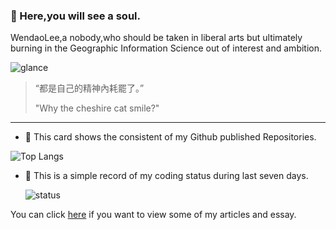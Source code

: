 ### :ghost: Here,you will see a soul.​

WendaoLee,a nobody,who should be taken in liberal arts but ultimately burning in the Geographic Information Science out of interest and ambition.

![glance](https://github-readme-stats-wendaolee.vercel.app/api?username=WendaoLee&theme=buefy&show_icons=true)

> “都是自己的精神內耗罷了。”
>
> "Why the cheshire cat smile?"

***

- :sunflower: This card shows the consistent of my Github published Repositories.

![Top Langs](https://github-readme-stats-wendaolee.vercel.app/api/top-langs/?username=WendaoLee&layout=compact)

- :seedling: This is a simple record of my coding status during last seven days.

  ![status](https://github-readme-stats-wendaolee.vercel.app/api/wakatime?username=WendaoLee&layout=compact)

You can click [here](https://leewendao.otterstack.cn/404.html) if you want to view some of my articles and essay.

